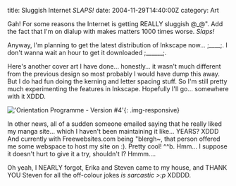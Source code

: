 title: Sluggish Internet *SLAPS!*
date: 2004-11-29T14:40:00Z
category: Art

Gah! For some reasons the Internet is getting REALLY sluggish @\_@". Add the fact that I'm on dialup with makes matters 1000 times worse. *Slaps!*

Anyway, I'm planning to get the latest distribution of Inkscape now… ;\_\_\_\_;. I don't wanna wait an hour to get it downloaded ;\_\_\_\_\_\_;.

Here's another cover art I have done… honestly… it wasn't much different from the previous design so most probably I would have dump this away. But I do had fun doing the kerning and letter spacing stuff. So I'm still pretty much experimenting the features in Inkscape. Hopefully I'll go… somewhere with it XDDD.

!['Orientation Programme - Version #4'](http://img.photobucket.com/albums/v95/seh_hui/artwork/coverart4_sample.png){: .img-responsive}

In other news, all of a sudden someone emailed saying that he really liked my manga site… which I haven't been maintaining it like… YEARS? XDDD And currently with Freewebsites.com being "blergh~, that person offered me some webspace to host my site on :). Pretty cool! ^^b. Hmm… I suppose it doesn't hurt to give it a try, shouldn't I? Hmmm….

Oh yeah, I NEARLY forgot, Erika and Steven came to my house, and THANK YOU Steven for all the off-colour jokes *is sarcastic >:p* XDDDD.
